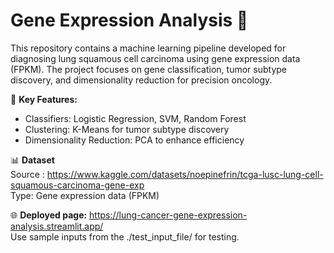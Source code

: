 # Gene Expression Analysis 🧬

This repository contains a machine learning pipeline developed for diagnosing lung squamous cell carcinoma using gene expression data (FPKM). The project focuses on gene classification, tumor subtype discovery, and dimensionality reduction for precision oncology.  

🚀 **Key Features:**
* Classifiers: Logistic Regression, SVM, Random Forest
* Clustering: K-Means for tumor subtype discovery
* Dimensionality Reduction: PCA to enhance efficiency

📊 **Dataset**  
Source : https://www.kaggle.com/datasets/noepinefrin/tcga-lusc-lung-cell-squamous-carcinoma-gene-exp  
Type: Gene expression data (FPKM)  

🌐 **Deployed page:** https://lung-cancer-gene-expression-analysis.streamlit.app/  
Use sample inputs from the ./test_input_file/ for testing.
